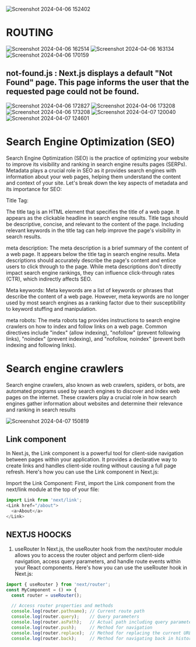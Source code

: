 ![Screenshot 2024-04-06 152402](https://github.com/Gaurav038/interview-notes/assets/78479119/8b18d094-f7a5-46a0-947a-708ecd4c3a20)
# ROUTING
![Screenshot 2024-04-06 162514](https://github.com/Gaurav038/interview-notes/assets/78479119/ee423a5b-4f15-4527-8ed9-c4e812f82cf2)
![Screenshot 2024-04-06 163134](https://github.com/Gaurav038/interview-notes/assets/78479119/de9701f8-4730-4068-a238-6199596799ac)
![Screenshot 2024-04-06 170159](https://github.com/Gaurav038/interview-notes/assets/78479119/a6a76c6a-ecd1-4b13-b908-ce52e4254f52)
## not-found.js :  Next.js displays a default "Not Found" page. This page informs the user that the requested page could not be found. 
![Screenshot 2024-04-06 172827](https://github.com/Gaurav038/interview-notes/assets/78479119/cf5bc587-e7d3-4bdc-a767-cfc365685148)
![Screenshot 2024-04-06 173208](https://github.com/Gaurav038/interview-notes/assets/78479119/edb893be-e5e4-4c8b-864d-01fe3bed6d4c)
![Screenshot 2024-04-06 173208](https://github.com/Gaurav038/interview-notes/assets/78479119/30457f9d-3265-4fa1-a661-5b2973f01531)
![Screenshot 2024-04-07 120040](https://github.com/Gaurav038/interview-notes/assets/78479119/bcb1159b-0008-488d-bc06-8f241e123d35)
![Screenshot 2024-04-07 124601](https://github.com/Gaurav038/interview-notes/assets/78479119/6f35423b-5c67-4ba7-8a31-285c52d18c15)

# Search Engine Optimization (SEO)

Search Engine Optimization (SEO) is the practice of optimizing your website to improve its visibility and ranking in search engine results pages (SERPs). Metadata plays a crucial role in SEO as it provides search engines with information about your web pages, helping them understand the content and context of your site. Let's break down the key aspects of metadata and its importance for SEO:

Title Tag:

The title tag is an HTML element that specifies the title of a web page. It appears as the clickable headline in search engine results.
Title tags should be descriptive, concise, and relevant to the content of the page.
Including relevant keywords in the title tag can help improve the page's visibility in search results.

meta description:
The meta description is a brief summary of the content of a web page. It appears below the title tag in search engine results.
Meta descriptions should accurately describe the page's content and entice users to click through to the page.
While meta descriptions don't directly impact search engine rankings, they can influence click-through rates (CTR), which indirectly affects SEO.

Meta keywords:
Meta keywords are a list of keywords or phrases that describe the content of a web page.
However, meta keywords are no longer used by most search engines as a ranking factor due to their susceptibility to keyword stuffing and manipulation.

meta robots:
The meta robots tag provides instructions to search engine crawlers on how to index and follow links on a web page.
Common directives include "index" (allow indexing), "nofollow" (prevent following links), "noindex" (prevent indexing), and "nofollow, noindex" (prevent both indexing and following links).

# Search engine crawlers
Search engine crawlers, also known as web crawlers, spiders, or bots, are automated programs used by search engines to discover and index web pages on the internet. These crawlers play a crucial role in how search engines gather information about websites and determine their relevance and ranking in search results

![Screenshot 2024-04-07 150819](https://github.com/Gaurav038/interview-notes/assets/78479119/c9dbfd68-3fe8-4e50-b866-541c8a5af0e3)

## Link component
In Next.js, the Link component is a powerful tool for client-side navigation between pages within your application. It provides a declarative way to create links and handles client-side routing without causing a full page refresh. Here's how you can use the Link component in Next.js:

Import the Link Component:
First, import the Link component from the next/link module at the top of your file:
```javascript
import Link from 'next/link';
<Link href="/about">
  <a>About</a>
</Link>
```

## NEXTJS HOOCKS

1. useRouter
In Next.js, the useRouter hook from the next/router module allows you to access the router object and perform client-side navigation, access query parameters, and handle route events within your React components. Here's how you can use the useRouter hook in Next.js:

```javascript
import { useRouter } from 'next/router';
const MyComponent = () => {
  const router = useRouter();

  // Access router properties and methods
  console.log(router.pathname); // Current route path
  console.log(router.query);    // Query parameters
  console.log(router.asPath);   // Actual path including query parameters
  console.log(router.push);     // Method for navigation
  console.log(router.replace);  // Method for replacing the current URL
  console.log(router.back);     // Method for navigating back in history
```
